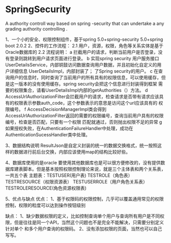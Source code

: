 # SpringSecurity
A authority controll way based on spring -security that  can  undertake a any  grading  authority controlling .


1、一个小的安全、权限控制组件，基于spring 5.0+spring-security 5.0+spring boot 2.0.2
2、控件的工作流程：
  2.1 用户，资源，权限，角色等关系实体是基于Oracle数据库的
  2.2 流程说明：
     a  拦截用户的请求，判断当前用户是否登录，没有登录则跳转到用户请求页面进行登录。
     b  实现spring security 用户服务接口UserDetailsService，内部铜鼓访问数据查询用户数据，并且初始化自定义的用户详细信息  UserDetailsImpl，内部封装了；
      了Spring security的用户。
     c  在查询用户的信息时，同时查询了当前用户的所有具有的权限信息，可以使用缓存，但是这一版本的没有使用缓存。spring security会把这个信息进行封装得到框架
     需要的权限集合，请看UserDetailsImpl内部的getAuthorities（）方法。
     d   AccessUrlAuthorizationFilter会拦截用户的请求，检查请求是否带有请求应该具有的权限表示参数auth_code，这个参数表示的意思是访问这个url应该具有的
     权限编号。
     f   AccessDecisionManagerImpl类会得到AccessUrlAuthorizationFilter返回的需要的权限编号，查询当前用户具有的权限编号，检查是否匹配，只要有一个权限
     匹配就通过，否则抛出权限不足的异常
     g  如果授权失败，在AuthenticationFailureHandler中处理，成功在AuthenticationSucessHandler类中处理。
     
3、数据结构说明
  ResultJson是自定义封装的统一的数据交换格式，统一按照这样的数据进行前后台交换，内部应该使用map的结构比较好些。
  
4、数据库使用的是oracle  要使用其他数据库也是可以很方便修改的，没有提供数据库建表脚本。但是基本按照权限控制理论来说，就是三个主体表和两个关系表，一共五个表
  主题表：TESTUSER(用户表)  TESTROLE（角色表） TESTRESOURCE（权限资源表）  TESTUSERROLE（用户角色关系表）  TESTROLERESOURCE(角色资源权限表)
  
5、优点与缺点
  优点：
   1、基于权限码的权限控制，几乎可以覆盖通用常见的权限控制，权限的粒度可以达到操作按钮级别
 
 缺点：
   1、缺少数据权限的定义，比如控制查询单个用户与查询所有用户是不同权限，但是往往是同一个API，当然这个问题也不是完全不能解决，只需要分别定义针对单个
  和多个用户查询的权限码。
   2、没有添加权限的页面，当然也可以自己写写。
     

